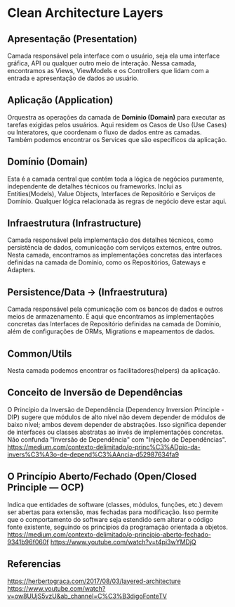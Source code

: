 # Clean Architecture Layers

## Apresentação (Presentation)
Camada responsável pela interface com o usuário, seja ela uma interface gráfica, API ou qualquer outro meio de interação.
Nessa camada, encontramos as Views, ViewModels e os Controllers que lidam com a entrada e apresentação de dados ao usuário.

## Aplicação (Application)
Orquestra as operações da camada de **Domínio (Domain)** para executar as tarefas exigidas pelos usuários.
Aqui residem os Casos de Uso (Use Cases) ou Interatores, que coordenam o fluxo de dados entre as camadas.
Também podemos encontrar os Services que são específicos da aplicação.

## Domínio (Domain)
Esta é a camada central que contém toda a lógica de negócios puramente, independente de detalhes técnicos ou frameworks.
Inclui as Entities(Models), Value Objects, Interfaces de Repositório e Serviços de Domínio.
Qualquer lógica relacionada às regras de negócio deve estar aqui.

## Infraestrutura (Infrastructure)
Camada responsável pela implementação dos detalhes técnicos, como persistência de dados, comunicação com serviços externos, entre outros.
Nesta camada, encontramos as implementações concretas das interfaces definidas na camada de Domínio, como os Repositórios, Gateways e Adapters.

## Persistence/Data -> (Infraestrutura)
Camada responsável pela comunicação com os bancos de dados e outros meios de armazenamento.
É aqui que encontramos as implementações concretas das Interfaces de Repositório definidas na camada de Domínio,
além de configurações de ORMs, Migrations e mapeamentos de dados.

## Common/Utils
Nesta camada podemos encontrar os facilitadores(helpers) da aplicação.

## Conceito de Inversão de Dependências
O Princípio da Inversão de Dependência (Dependency Inversion Principle - DIP)
sugere que módulos de alto nível não devem depender de módulos de baixo nível;
ambos devem depender de abstrações.
Isso significa depender de interfaces ou classes abstratas ao invés de implementações concretas.
Não confunda "Inversão de Dependência" com "Injeção de Dependências".
https://medium.com/contexto-delimitado/o-princ%C3%ADpio-da-invers%C3%A3o-de-depend%C3%AAncia-d52987634fa9

## O Princípio Aberto/Fechado (Open/Closed Principle — OCP)
Indica que entidades de software (classes, módulos, funções, etc.) devem ser abertas para extensão, mas fechadas para modificação. Isso permite que o comportamento do software seja estendido sem alterar o código fonte existente, seguindo os princípios da programação orientada a objetos.
https://medium.com/contexto-delimitado/o-princípio-aberto-fechado-9341b96f060f
https://www.youtube.com/watch?v=t4pi3wYMDjQ

## Referencias
https://herbertograca.com/2017/08/03/layered-architecture
https://www.youtube.com/watch?v=ow8UUjS5vzU&ab_channel=C%C3%B3digoFonteTV